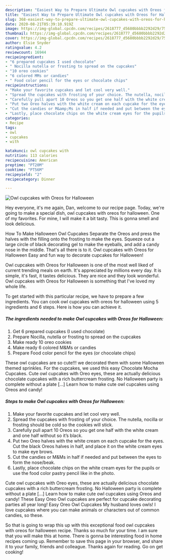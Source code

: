 ```yaml
---
description: "Easiest Way to Prepare Ultimate Owl cupcakes with Oreos for Halloween"
title: "Easiest Way to Prepare Ultimate Owl cupcakes with Oreos for Halloween"
slug: 368-easiest-way-to-prepare-ultimate-owl-cupcakes-with-oreos-for-halloween
date: 2020-08-21T05:39:10.919Z
image: https://img-global.cpcdn.com/recipes/2618777_d5680bbbb2292d29/751x532cq70/owl-cupcakes-with-oreos-for-halloween-recipe-main-photo.jpg
thumbnail: https://img-global.cpcdn.com/recipes/2618777_d5680bbbb2292d29/751x532cq70/owl-cupcakes-with-oreos-for-halloween-recipe-main-photo.jpg
cover: https://img-global.cpcdn.com/recipes/2618777_d5680bbbb2292d29/751x532cq70/owl-cupcakes-with-oreos-for-halloween-recipe-main-photo.jpg
author: Elsie Snyder
ratingvalue: 4.2
reviewcount: 16944
recipeingredient:
- "6 prepared cupcakes I used chocolate"
- " Nocilla nutella or frosting to spread on the cupcakes"
- "10 oreo cookies"
- "6 colored MMs or candies"
- " Food color pencil for the eyes or chocolate chips"
recipeinstructions:
- "Make your favorite cupcakes and let cool very well."
- "Spread the cupcakes with frosting of your choice. The nutella, nocilla or frosting should be cold so the cookies will stick."
- "Carefully pull apart 10 Oreos so you get one half with the white cream and one half without so it’s black."
- "Put two Oreo halves with the white cream on each cupcake for the eyes. Cut the black Oreos halves in half, and place it on the white cream eyes to make eye brows."
- "Cut the candies or M&amp;Ms in half if needed and put between the eyes to form the nose/beak."
- "Lastly, place chocolate chips on the white cream eyes for the pupils or use the food color pastry pencil like in the photo."
categories:
- Recipe
tags:
- owl
- cupcakes
- with

katakunci: owl cupcakes with 
nutrition: 113 calories
recipecuisine: American
preptime: "PT20M"
cooktime: "PT56M"
recipeyield: "2"
recipecategory: Dinner

---
```



![Owl cupcakes with Oreos for Halloween](https://img-global.cpcdn.com/recipes/2618777_d5680bbbb2292d29/751x532cq70/owl-cupcakes-with-oreos-for-halloween-recipe-main-photo.jpg)

Hey everyone, it's me again, Dan, welcome to our recipe page. Today, we're going to make a special dish, owl cupcakes with oreos for halloween. One of my favorites. For mine, I will make it a bit tasty. This is gonna smell and look delicious.

How To Make Halloween Owl Cupcakes Separate the Oreos and press the halves with the filling onto the frosting to make the eyes. Squeeze out a large circle of black decorating gel to make the eyeballs, and add a candy nose in the middle. That&#39;s all there is to it. Owl cupcakes with Oreos for Halloween Easy and fun way to decorate cupcakes for Halloween!

Owl cupcakes with Oreos for Halloween is one of the most well liked of current trending meals on earth. It's appreciated by millions every day. It is simple, it's fast, it tastes delicious. They are nice and they look wonderful. Owl cupcakes with Oreos for Halloween is something that I've loved my whole life.


To get started with this particular recipe, we have to prepare a few ingredients. You can cook owl cupcakes with oreos for halloween using 5 ingredients and 6 steps. Here is how you can achieve it.

<!--inarticleads1-->

##### The ingredients needed to make Owl cupcakes with Oreos for Halloween:

1. Get 6 prepared cupcakes (I used chocolate)
1. Prepare  Nocilla, nutella or frosting to spread on the cupcakes
1. Make ready 10 oreo cookies
1. Make ready 6 colored M&amp;Ms or candies
1. Prepare  Food color pencil for the eyes (or chocolate chips)


These owl cupcakes are so cute!!! we decorated them with some Halloween themed sprinkles. For the cupcakes, we used this easy Chocolate Mocha Cupcakes. Cute owl cupcakes with Oreo eyes, these are actually delicious chocolate cupcakes with a rich buttercream frosting. No Halloween party is complete without a plate […] Learn how to make cute owl cupcakes using Oreos and candy! 

<!--inarticleads2-->

##### Steps to make Owl cupcakes with Oreos for Halloween:

1. Make your favorite cupcakes and let cool very well.
1. Spread the cupcakes with frosting of your choice. The nutella, nocilla or frosting should be cold so the cookies will stick.
1. Carefully pull apart 10 Oreos so you get one half with the white cream and one half without so it’s black.
1. Put two Oreo halves with the white cream on each cupcake for the eyes. Cut the black Oreos halves in half, and place it on the white cream eyes to make eye brows.
1. Cut the candies or M&amp;Ms in half if needed and put between the eyes to form the nose/beak.
1. Lastly, place chocolate chips on the white cream eyes for the pupils or use the food color pastry pencil like in the photo.


Cute owl cupcakes with Oreo eyes, these are actually delicious chocolate cupcakes with a rich buttercream frosting. No Halloween party is complete without a plate […] Learn how to make cute owl cupcakes using Oreos and candy! These Easy Oreo Owl cupcakes are perfect for cupcake decorating parties all year long! Easy Oreo Owl Cupcakes My husband loves owls! I love cupcakes where you can make animals or characters out of common candies, so these. 

So that is going to wrap this up with this exceptional food owl cupcakes with oreos for halloween recipe. Thanks so much for your time. I am sure that you will make this at home. There is gonna be interesting food in home recipes coming up. Remember to save this page in your browser, and share it to your family, friends and colleague. Thanks again for reading. Go on get cooking!
